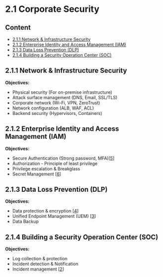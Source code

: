 # 2.1 Corporate Security

## Content
* [2.1.1 Network & Infrastructure Security](#211-network--infrastructure-security)
* [2.1.2 Enterprise Identity and Access Management (IAM)](#212-enterprise-identity-and-access-management-iam)
* [2.1.3 Data Loss Prevention (DLP)](#213-data-loss-prevention-dlp)
* [2.1.4 Building a Security Operation Center (SOC)](#214-building-a-security-operation-center-soc)

## 2.1.1 Network & Infrastructure Security
**Objectives:**
* Physical security (For on-premise infrastructure)
* Attack surface management (DNS, Email, SSL/TLS)
* Corporate network (Wi-Fi, VPN, ZeroTrust)
* Network configuration (ALB, WAF, ACL)
* Backend security (Hypervisors, Containers)

## 2.1.2 Enterprise Identity and Access Management (IAM)
**Objectives:**
* Secure Authentication (Strong password, MFA)[[5](../references.md#25-iam)]
* Authorization - Principle of least privilege
* Privilege escalation & Breakglass
* Secret Management [[6](../references.md#26-sm)]

## 2.1.3 Data Loss Prevention (DLP) 
**Objectives:**
* Data protection & encryption [[4](../references.md#24-dlp)]
* Unified Endpoint Management (UEM) [[3](../references.md#23-uem)]
* Data Backup 

## 2.1.4 Building a Security Operation Center (SOC) 
**Objectives:**
* Log collection & protection
* Incident detection & Notification
* Incident management [[2](../references.md#22-soc)]
